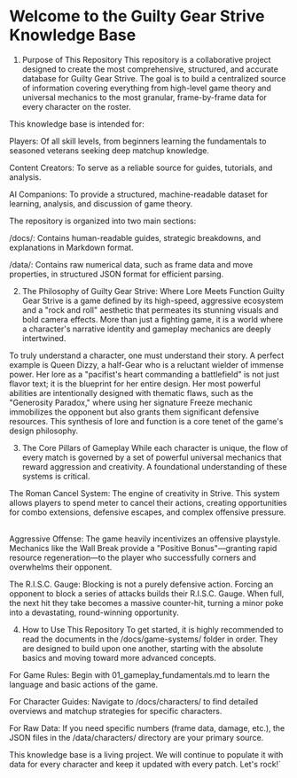 # Welcome to the Guilty Gear Strive Knowledge Base

1. Purpose of This Repository
This repository is a collaborative project designed to create the most comprehensive, structured, and accurate database for Guilty Gear Strive. The goal is to build a centralized source of information covering everything from high-level game theory and universal mechanics to the most granular, frame-by-frame data for every character on the roster.

This knowledge base is intended for:

Players: Of all skill levels, from beginners learning the fundamentals to seasoned veterans seeking deep matchup knowledge.

Content Creators: To serve as a reliable source for guides, tutorials, and analysis.

AI Companions: To provide a structured, machine-readable dataset for learning, analysis, and discussion of game theory.

The repository is organized into two main sections:

/docs/: Contains human-readable guides, strategic breakdowns, and explanations in Markdown format.

/data/: Contains raw numerical data, such as frame data and move properties, in structured JSON format for efficient parsing.

2. The Philosophy of Guilty Gear Strive: Where Lore Meets Function
Guilty Gear Strive is a game defined by its high-speed, aggressive ecosystem and a "rock and roll" aesthetic that permeates its stunning visuals and bold camera effects. More than just a fighting game, it is a world where a character's narrative identity and gameplay mechanics are deeply intertwined.   

To truly understand a character, one must understand their story. A perfect example is Queen Dizzy, a half-Gear who is a reluctant wielder of immense power. Her lore as a "pacifist's heart commanding a battlefield" is not just flavor text; it is the blueprint for her entire design. Her most powerful abilities are intentionally designed with thematic flaws, such as the "Generosity Paradox," where using her signature Freeze mechanic immobilizes the opponent but also grants them significant defensive resources. This synthesis of lore and function is a core tenet of the game's design philosophy.   

3. The Core Pillars of Gameplay
While each character is unique, the flow of every match is governed by a set of powerful universal mechanics that reward aggression and creativity. A foundational understanding of these systems is critical.

The Roman Cancel System: The engine of creativity in Strive. This system allows players to spend meter to cancel their actions, creating opportunities for combo extensions, defensive escapes, and complex offensive pressure.   

Aggressive Offense: The game heavily incentivizes an offensive playstyle. Mechanics like the Wall Break provide a "Positive Bonus"—granting rapid resource regeneration—to the player who successfully corners and overwhelms their opponent.   

The R.I.S.C. Gauge: Blocking is not a purely defensive action. Forcing an opponent to block a series of attacks builds their R.I.S.C. Gauge. When full, the next hit they take becomes a massive counter-hit, turning a minor poke into a devastating, round-winning opportunity.   

4. How to Use This Repository
To get started, it is highly recommended to read the documents in the /docs/game-systems/ folder in order. They are designed to build upon one another, starting with the absolute basics and moving toward more advanced concepts.

For Game Rules: Begin with 01_gameplay_fundamentals.md to learn the language and basic actions of the game.

For Character Guides: Navigate to /docs/characters/ to find detailed overviews and matchup strategies for specific characters.

For Raw Data: If you need specific numbers (frame data, damage, etc.), the JSON files in the /data/characters/ directory are your primary source.

This knowledge base is a living project. We will continue to populate it with data for every character and keep it updated with every patch. Let's rock!`
